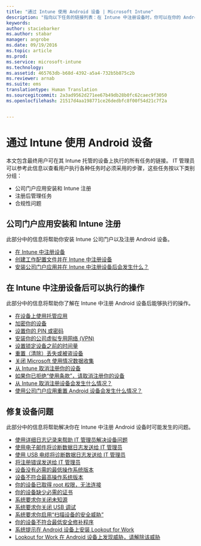```yaml
---
title: "通过 Intune 使用 Android 设备 | Microsoft Intune"
description: "指向以下任务的链接列表：在 Intune 中注册设备时，你可以在你的 Android 移动设备上执行的任务"
keywords: 
author: staciebarker
ms.author: stabar
manager: angrobe
ms.date: 09/19/2016
ms.topic: article
ms.prod: 
ms.service: microsoft-intune
ms.technology: 
ms.assetid: 465763db-b68d-4392-a5a4-732b5b875c2b
ms.reviewer: arnab
ms.suite: ems
translationtype: Human Translation
ms.sourcegitcommit: 2a3ad9562d271ee67b49db28b0fc62caec9f3050
ms.openlocfilehash: 21517d4aa198771ce26dedbfc8f00f54d21c7f2a


---
```



# 通过 Intune 使用 Android 设备

本文包含最终用户可在其 Intune 托管的设备上执行的所有任务的链接。 IT 管理员可以参考此信息以查看用户执行各种任务时必须采用的步骤，这些任务按以下类别分组：

- 公司门户应用安装和 Intune 注册
- 注册后管理任务
- 合规性问题

## 公司门户应用安装和 Intune 注册

此部分中的信息将帮助你安装 Intune 公司门户以及注册 Android 设备。

- [在 Intune 中注册设备](enroll-your-device-in-Intune-android.md)
- [创建工作配置文件并在 Intune 中注册设备](create-a-work-profile-and-enroll-your-device-in-intune-android.md)
- [安装公司门户应用并在 Intune 中注册设备后会发生什么？](what-happens-if-you-install-the-company-portal-app-and-enroll-your-device-in-intune-android.md)

## 在 Intune 中注册设备后可以执行的操作

此部分中的信息将帮助你了解在 Intune 中注册 Android 设备后能够执行的操作。

- [在设备上使用托管应用](use-managed-apps-on-your-device-android.md)
- [加密你的设备](encrypt-your-device-android.md)
- [设置你的 PIN 或密码](set-your-pin-or-password-android.md)
- [安装你的公司虚拟专用网络 (VPN)](install-your-companys-virtual-private-network-VPN-android.md)
- [设置锁定设备之前的时间量](set-the-amount-of-time-before-your-device-is-locked-android.md)
- [重置（清除）丢失或被盗设备](reset-erase-your-lost-or-stolen-device-android.md)
- [关闭 Microsoft 使用情况数据收集](turn-off-microsoft-usage-data-collection-android.md)
- [从 Intune 取消注册你的设备](unenroll-your-device-from-intune-android.md)
- [如果你已拒绝“使用条款”，请取消注册你的设备](unenroll-your-device-from-intune-if-you-declined-terms-of-use-android.md)
- [从 Intune 取消注册设备会发生什么情况？](what-happens-if-you-unenroll-your-device-from-intune-android.md)
- [使用公司门户应用重置 Android 设备会发生什么情况？](what-happens-if-you-reset-your-device-using-the-company-portal-android.md)
<!--- - [What is the Rights Management sharing app?](what-is-the-rms-sharing-app-android.md) --->

## 修复设备问题

此部分中的信息将帮助解决你在 Intune 中注册 Android 设备时可能发生的问题。

- [使用详细日志记录来帮助 IT 管理员解决设备问题](use-verbose-logging-to-help-your-it-administrator-fix-device-issues-android.md)
- [使用电子邮件将诊断数据日志发送给 IT 管理员](send-diagnostic-data-logs-to-your-it-administrator-using-email-android.md)
- [使用 USB 电缆将诊断数据日志发送给 IT 管理员](send-diagnostic-data-logs-to-your-it-administrator-using-a-usb-cable-android.md)
- [将注册错误发送给 IT 管理员](send-enrollment-errors-to-your-it-administrator-android.md)
- [设备没有必需的最低操作系统版本](device-doesnt-have-the-required-minimum-operating-system-version-android.md)
- [设备不符合最高操作系统版本](device-doesnt-comply-with-maximum-operating-system-version-android.md)
- [你的设备已取得 root 权限，无法连接](your-device-is-rooted-and-you-cant-connect-android.md)
- [你的设备缺少必需的证书](your-device-is-missing-a-required-certificate-android.md)
- [系统要求你关闭未知源](you-are-asked-to-turn-off-unknown-sources-android.md)
- [系统要求你关闭 USB 调试](you-are-asked-to-turn-off-usb-debugging-android.md)
- [系统要求你启用“扫描设备的安全威胁”](you-are-asked-to-turn-on-scan-device-for-security-threats-android.md)
- [你的设备不符合最低安全修补程序](your-device-does-not-meet-the-minimum-security-patch-android.md)
- [系统提示在 Android 设备上安装 Lookout for Work](you-are-prompted-to-install-lookout-for-work-android.md)
- [Lookout for Work 在 Android 设备上发现威胁，请解除该威胁](you-need-to-resolve-a-threat-found-by-lookout-for-work-android.md)



<!--HONumber=Oct16_HO2-->


